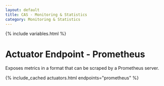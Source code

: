 ```yaml
---
layout: default
title: CAS - Monitoring & Statistics
category: Monitoring & Statistics
---
```


{% include variables.html %}

# Actuator Endpoint - Prometheus

Exposes metrics in a format that can be scraped by a Prometheus server. 

{% include_cached actuators.html endpoints="prometheus" %}
